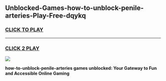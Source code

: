 
## Unblocked-Games-how-to-unblock-penile-arteries-Play-Free-dqykq
<h3>
<a href="https://premium76.site?title=how-to-unblock-penile-arteries&ref=18A1">CLICK TO PLAY</a></h3>
<hr>

<h3>
<a href="https://premium76.site?title=how-to-unblock-penile-arteries&ref=18A1">CLICK 2 PLAY</a>
  
</h3>

<a href="https://premium76.site?title=how-to-unblock-penile-arteries&ref=18A1"><img src="https://clearcache.store/games.png"></a>


**how-to-unblock-penile-arteries games unblocked: Your Gateway to Fun and Accessible Online Gaming**
